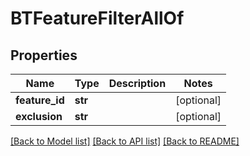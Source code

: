 # BTFeatureFilterAllOf

## Properties
Name | Type | Description | Notes
------------ | ------------- | ------------- | -------------
**feature_id** | **str** |  | [optional] 
**exclusion** | **str** |  | [optional] 

[[Back to Model list]](../README.md#documentation-for-models) [[Back to API list]](../README.md#documentation-for-api-endpoints) [[Back to README]](../README.md)


